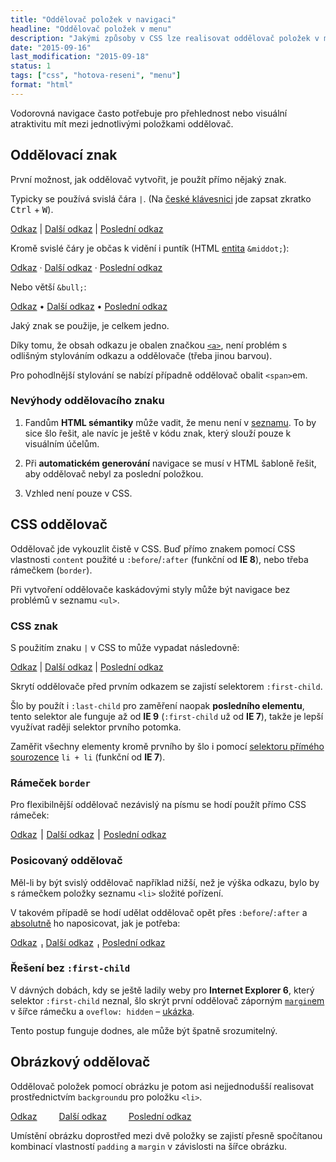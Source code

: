 ```yaml
---
title: "Oddělovač položek v navigaci"
headline: "Oddělovač položek v menu"
description: "Jakými způsoby v CSS lze realisovat oddělovač položek v menu."
date: "2015-09-16"
last_modification: "2015-09-18"
status: 1
tags: ["css", "hotova-reseni", "menu"]
format: "html"
---
```


<p>Vodorovná navigace často potřebuje pro přehlednost nebo visuální atraktivitu mít mezi jednotlivými položkami oddělovač.</p>


<h2 id="znak">Oddělovací znak</h2>

<p>První možnost, jak oddělovač vytvořit, je použít přímo nějaký znak.</p>

<p>Typicky se používá svislá čára <code>|</code>. (Na <a href="/ceska-klavesnice">české klávesnici</a> jde zapsat zkratko <kbd>Ctrl</kbd> + <kbd>W</kbd>).</p>

<div class="live">
  <a href="#">Odkaz</a> | <a href="#">Další odkaz</a> | <a href="#">Poslední odkaz</a>
</div>

<p>Kromě svislé čáry je občas k vidění i puntík (HTML <a href="/entity">entita</a> <code>&amp;middot;</code>):</p>

<div class="live">
  <a href="#">Odkaz</a> &middot; <a href="#">Další odkaz</a> &middot; <a href="#">Poslední odkaz</a>
</div>

<p>Nebo větší <code>&amp;bull;</code>:</p>

<div class="live">
  <a href="#">Odkaz</a> &bull; <a href="#">Další odkaz</a> &bull; <a href="#">Poslední odkaz</a>
</div>


<p>Jaký znak se použije, je celkem jedno.</p>

<p>Díky tomu, že obsah odkazu je obalen značkou <a href="/odkaz"><code>&lt;a></code></a>, není problém s odlišným stylováním odkazu a oddělovače (třeba jinou barvou).</p>

<p>Pro pohodlnější stylování se nabízí případně oddělovač obalit <code>&lt;span></code>em.</p>




<h3 id="nevyhody">Nevýhody oddělovacího znaku</h3>

<ol>
  <li><p>Fandům <b>HTML sémantiky</b> může vadit, že menu není v <a href="/seznamy">seznamu</a>. To by sice šlo řešit, ale navíc je ještě v kódu znak, který slouží pouze k visuálním účelům.</p></li>  
  
  <li><p>Při <b>automatickém generování</b> navigace se musí v HTML šabloně řešit, aby oddělovač nebyl za poslední položkou.</p></li>
  
  <li><p>Vzhled není pouze v CSS.</p></li>
</ol>


<h2 id="css">CSS oddělovač</h2>

<p>Oddělovač jde vykouzlit čistě v CSS. Buď přímo znakem pomocí CSS vlastnosti <code>content</code> použité u <code>:before</code>/<code>:after</code> (funkční od <b>IE 8</b>), nebo třeba rámečkem (<code>border</code>).</p>

<p>Při vytvoření oddělovače kaskádovými styly může být navigace bez problémů v seznamu <code>&lt;ul></code>.</p>


<h3 id="css-znak">CSS znak</h3>

<p>S použitím znaku <code>|</code> v CSS to může vypadat následovně:</p>

<div class="live">
  <style>
    .css-menu {
      margin: 0;
      padding: 0;
    }
    .css-menu li {
      display: inline-block;
    }
    .css-menu li:before {
      content: " | ";
    }
    .css-menu li:first-child:before {
      display: none;
    }     
  </style>
  <ul class="css-menu">
    <li><a href="#">Odkaz</a></li>
    <li><a href="#">Další odkaz</a></li>
    <li><a href="#">Poslední odkaz</a></li>
  </ul>
</div>

<p>Skrytí oddělovače před prvním odkazem se zajistí selektorem <code>:first-child</code>.</p>

<p>Šlo by použít i <code>:last-child</code> pro zaměření naopak <b>posledního elementu</b>, tento selektor ale funguje až od <b>IE 9</b> (<code>:first-child</code> už od <b>IE 7</b>), takže je lepší využívat raději selektor prvního potomka.</p>

<p>Zaměřit všechny elementy kromě prvního by šlo i pomocí <a href="/css-selektory#primy-sourozenec">selektoru přímého sourozence</a> <code>li + li</code> (funkční od <b>IE 7</b>).</p>


<h3 id="ramecek">Rámeček <code>border</code></h3>

<p>Pro flexibilnější oddělovač nezávislý na písmu se hodí použít přímo CSS rámeček:</p>

<div class="live">
  <style>
    .css-ramecek-menu {
      margin: 0;
      padding: 0;
      list-style: none;
      overflow: hidden;
    }
    .css-ramecek-menu li {
      float: left;
      border-left: 1px solid #000;
      padding: 0 .5em;
    }
    .css-ramecek-menu li:first-child {
      border: 0;
      padding-left: 0;
    }     
  </style>
  <ul class="css-ramecek-menu">
    <li><a href="#">Odkaz</a></li>
    <li><a href="#">Další odkaz</a></li>
    <li><a href="#">Poslední odkaz</a></li>
  </ul>
</div>



<h3 id="posicovany">Posicovaný oddělovač</h3>

<p>Měl-li by být svislý oddělovač například nižší, než je výška odkazu, bylo by s rámečkem položky seznamu <code>&lt;li></code> složité pořízení.</p>

<p>V takovém případě se hodí udělat oddělovač opět přes <code>:before</code>/<code>:after</code> a <a href="/position#absolute">absolutně</a> ho naposicovat, jak je potřeba:</p>


<div class="live">
  <style>
    .css-posicovany-ramecek {
      margin: 0;
      padding: 0;
      list-style: none;
      overflow: hidden;
    }
    .css-posicovany-ramecek li {
      float: left;
      position: relative;
      padding: 0 .5em;
    }
    .css-posicovany-ramecek li:before {
      content: "";
      position: absolute;
      left: 0;
      top: .8em;
      height: .5em;              
      border-left: 1px solid #000;
    }
    .css-posicovany-ramecek li:first-child {          
      padding-left: 0;            
    }
    .css-posicovany-ramecek li:first-child:before {
      border: 0;
    }     
  </style>
  <ul class="css-posicovany-ramecek">
    <li><a href="#">Odkaz</a></li>
    <li><a href="#">Další odkaz</a></li>
    <li><a href="#">Poslední odkaz</a></li>
  </ul>
</div>




<h3 id="bez-first-child">Řešení bez <code>:first-child</code></h3>

<p>V dávných dobách, kdy se ještě ladily weby pro <b>Internet Explorer 6</b>, který selektor <code>:first-child</code> neznal, šlo skrýt první oddělovač záporným <a href="/margin"><code>margin</code>em</a> v šířce rámečku a <code>oveflow: hidden</code> – <a href="https://kod.djpw.cz/afqb">ukázka</a>.</p>

<p>Tento postup funguje dodnes, ale může být špatně srozumitelný.</p>


<h2 id="obrazkovy">Obrázkový oddělovač</h2>

<p>Oddělovač položek pomocí obrázku je potom asi nejjednodušší realisovat prostřednictvím <code>background</code>u pro položku <code>&lt;li></code>.</p>

<div class="live">
  <style>
    .obrazkove-menu {
      margin: 0;
      padding: 0;
      list-style: none;
      overflow: hidden;
    }
    .obrazkove-menu li {
      float: left;
      padding-left: 25px;
      margin-right: 10px;
      background: url(/files/oddelovac-menu/oddelovac.png) left center no-repeat;
    }
    .obrazkove-menu li:first-child {
      background: none;
      padding-left: 0;
    }     
  </style>
  <ul class="obrazkove-menu">
    <li><a href="#">Odkaz</a></li>
    <li><a href="#">Další odkaz</a></li>
    <li><a href="#">Poslední odkaz</a></li>
  </ul>
</div>

<p>Umístění obrázku doprostřed mezi dvě položky se zajistí přesně spočítanou kombinací vlastností <code>padding</code> a <code>margin</code> v závislosti na šířce obrázku.</p>

<p><img src="/files/oddelovac-menu/obrazkovy-oddelovac.png" alt="" class="border"></p>